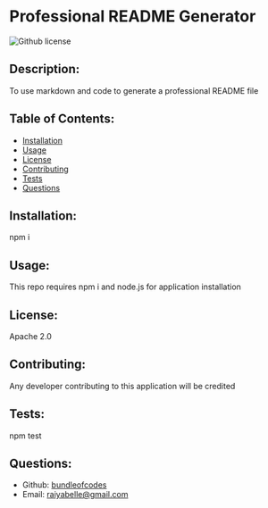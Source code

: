 # Professional README Generator
    
 ![Github license](https://img.shields.io/badge/license-$(license)-blue.svg)

  ## Description:

  To use markdown and code to generate a professional README file
 
  ## Table of Contents:

  - [Installation](#installation)
  - [Usage](#usage)
  - [License](#license)
  - [Contributing](#contributing)
  - [Tests](#tests)
  - [Questions](#questions)

  ## Installation:

  npm i

  ## Usage:

  This repo requires npm i and node.js for application installation

  ## License:

  Apache 2.0

  ## Contributing:

  Any developer contributing to this application will be credited

  ## Tests:

  npm test

  ## Questions:

  - Github: [bundleofcodes](https://github.com/bundleofcodes)
  - Email: [raiyabelle@gmail.com](mailto:user@example.com)